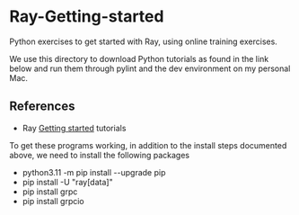 # Ray-Getting-started
Python exercises to get started with Ray, using online training exercises.

We use this directory to download Python tutorials as found in the link
below and run them through pylint and the dev environment on my personal Mac.

## References

- Ray [Getting started](https://docs.ray.io/en/master/ray-overview/getting-started.html) tutorials

To get these programs working, in addition to the install steps documented
above, we need to install the following packages

- python3.11 -m pip install --upgrade pip
- pip install -U "ray[data]"
- pip install grpc
- pip install grpcio

